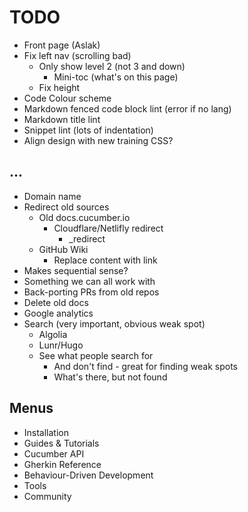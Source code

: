 # TODO

* Front page (Aslak)
* Fix left nav (scrolling bad)
  * Only show level 2 (not 3 and down)
    * Mini-toc (what's on this page)
  * Fix height
* Code Colour scheme
* Markdown fenced code block lint (error if no lang)
* Markdown title lint
* Snippet lint (lots of indentation)
* Align design with new training CSS?


## ...

* Domain name
* Redirect old sources
  * Old docs.cucumber.io
    * Cloudflare/Netlifly redirect
      * _redirect
  * GitHub Wiki
    * Replace content with link
* Makes sequential sense?
* Something we can all work with
* Back-porting PRs from old repos
* Delete old docs
* Google analytics
* Search (very important, obvious weak spot)
  * Algolia
  * Lunr/Hugo
  * See what people search for
    * And don't find - great for finding weak spots
    * What's there, but not found

## Menus
* Installation
* Guides & Tutorials
* Cucumber API
* Gherkin Reference
* Behaviour-Driven Development
* Tools
* Community
